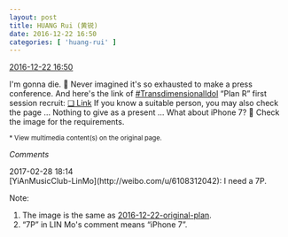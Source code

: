 ```yaml
---
layout: post
title: HUANG Rui (黄锐)
date: 2016-12-22 16:50
categories: [ 'huang-rui' ]
---
```


<div class="weibo-info">
  <a href="http://weibo.com/2383396057/EniwXmMO8">2016-12-22 16:50</a>
</div>

I'm gonna die. 🤔 Never imagined it's so exhausted to make a press conference. And here's the link of [#TransdimensionalIdol](http://weibo.com/p/100808fab985aab0bfb2724bf4d29856cf6ee7) “Plan R” first session recruit: [❏ Link](http://www.op-media.cn/cn/recruit/) If you know a suitable person, you may also check the page … Nothing to give as a present … What about iPhone 7? 🤗 Check the image for the requirements.

<!-- more -->

<small>* View multimedia content(s) on the original page.</small>

*Comments*

<div class="weibo-info">2017-02-28 18:14</div>
[YiAnMusicClub-LinMo](http://weibo.com/u/6108312042): I need a 7P.

Note:
1. The image is the same as [2016-12-22-original-plan](https://quadrifolium.github.io/originalplan/posts/original-plan/20161222.html).
2. “7P” in LIN Mo's comment means “iPhone 7”.
